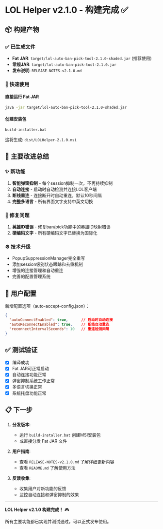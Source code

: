 # LOL Helper v2.1.0 - 构建完成 ✅

## 📦 构建产物

### ✅ 已生成文件
- **Fat JAR**: `target/lol-auto-ban-pick-tool-2.1.0-shaded.jar` (推荐使用)
- **常规JAR**: `target/lol-auto-ban-pick-tool-2.1.0.jar`
- **发布说明**: `RELEASE-NOTES-v2.1.0.md`

### 🚀 快速使用

#### 直接运行 Fat JAR
```bash
java -jar target/lol-auto-ban-pick-tool-2.1.0-shaded.jar
```

#### 创建安装包
```bash
build-installer.bat
```
这将生成: `dist/LOLHelper-2.1.0.msi`

## 🎯 主要改进总结

### ✨ 新功能
1. **智能弹窗抑制** - 每个session抑制一次，不再持续抑制
2. **自动连接** - 启动时自动检测并连接LOL客户端 
3. **断线重连** - 连接断开时自动重连，默认10秒间隔
4. **完整多语言** - 所有界面文字支持中英文切换

### 🐛 修复问题
1. **英雄ID错误** - 修复ban/pick功能中的英雄ID映射错误
2. **硬编码文字** - 所有硬编码文字已替换为国际化

### ⚙️ 技术升级
- PopupSuppressionManager完全重写
- 添加session级别状态跟踪和去重机制
- 增强的连接管理和自动重连
- 完善的配置管理系统

## 🔧 用户配置

新增配置选项（auto-accept-config.json）：
```json
{
  "autoConnectEnabled": true,      // 启动时自动连接
  "autoReconnectEnabled": true,    // 断线自动重连  
  "reconnectIntervalSeconds": 10   // 重连检测间隔
}
```

## ✅ 测试验证

- [x] 编译成功
- [x] Fat JAR可正常启动
- [x] 自动连接功能正常
- [x] 弹窗抑制系统工作正常
- [x] 多语言切换正常
- [x] 系统托盘功能正常

## 📋 下一步

1. **分发版本**:
   - 运行 `build-installer.bat` 创建MSI安装包
   - 或直接分发 Fat JAR 文件

2. **用户指南**:
   - 查看 `RELEASE-NOTES-v2.1.0.md` 了解详细更新内容
   - 查看 `README.md` 了解使用方法

3. **反馈收集**:
   - 收集用户对新功能的反馈
   - 监控自动连接和弹窗抑制的效果

---

**LOL Helper v2.1.0 构建完成！** 🎮

所有主要功能都已实现并测试通过，可以正式发布使用。